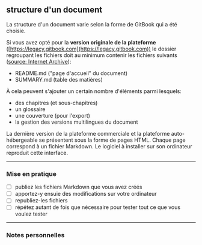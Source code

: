 ## structure d'un document

La structure d'un document varie selon la forme de GitBook qui a été choisie.

Si vous avez opté pour la **version originale de la plateforme** ([https://legacy.gitbook.com](https://legacy.gitbook.com)) le dossier regroupant les fichiers doit au minimum contenir les fichiers suivants ([source: Internet Archive](https://web.archive.org/web/20150416080253/http://help.gitbook.com/format/index.html)):

* README.md ("page d'accueil" du document)
* SUMMARY.md (table des matières)

À cela peuvent s'ajouter un certain nombre d'éléments parmi lesquels:

* des chapitres (et sous-chapitres)
* un glossaire
* une couverture (pour l'export)
* la gestion des versions multilingues du document

La dernière version de la plateforme commerciale et la plateforme auto-hébergeable se présentent sous la forme de pages HTML. Chaque page correspond à un fichier Markdown. Le logiciel à installer sur son ordinateur reproduit cette interface.

---

### Mise en pratique

- [ ] publiez les fichiers Markdown que vous avez créés
- [ ] apportez-y ensuie des modifications sur votre ordinateur
- [ ] republiez-les fichiers
- [ ] répétez autant de fois que nécessaire pour tester tout ce que vous voulez tester

---

### Notes personnelles
